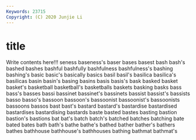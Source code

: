 ```yaml
---
Keywords: 23715
Copyright: (C) 2020 Junjie Li
---
```


# title

Write contents here!!!
seness 
baseness's 
baser 
bases 
basest 
bash 
bash's 
bashed
bashes 
bashful 
bashfully 
bashfulness 
bashfulness's 
bashing 
bashing's 
basic 
basic's 
basically
basics 
basil 
basil's 
basilica 
basilica's 
basilicas 
basin 
basin's 
basing 
basins
basis 
basis's 
bask 
basked 
basket 
basket's 
basketball 
basketball's 
basketballs 
baskets
basking 
basks 
bass 
bass's 
basses 
bassi 
bassinet 
bassinet's 
bassinets 
bassist
bassist's 
bassists 
basso 
basso's 
bassoon 
bassoon's 
bassoonist 
bassoonist's 
bassoonists 
bassoons
bassos 
bast 
bast's 
bastard 
bastard's 
bastardise 
bastardised 
bastardises 
bastardising 
bastards
baste 
basted 
bastes 
basting 
bastion 
bastion's 
bastions 
bat 
bat's 
batch
batch's 
batched 
batches 
batching 
bate 
bated 
bates 
bath 
bath's 
bathe
bathe's 
bathed 
bather 
bather's 
bathers 
bathes 
bathhouse 
bathhouse's 
bathhouses 
bathing
bathmat 
bathmat's 
